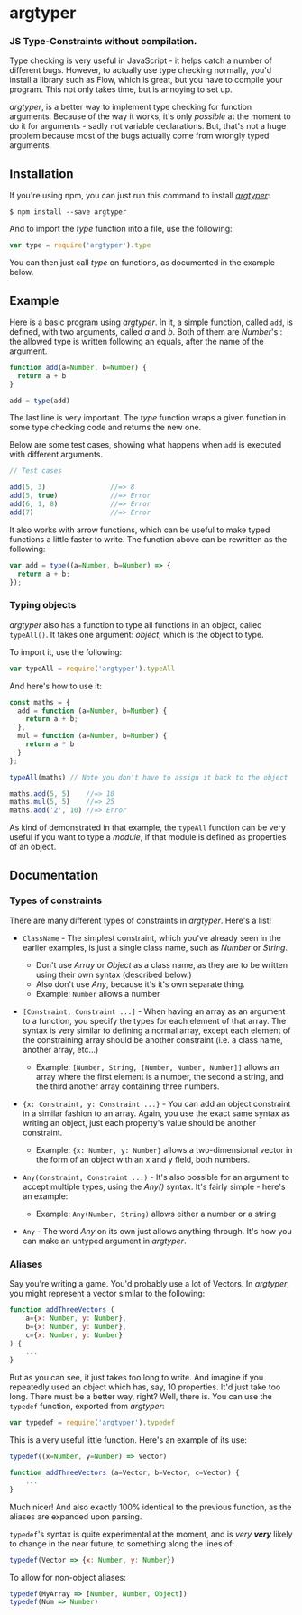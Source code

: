 # argtyper

### JS Type-Constraints without compilation.

Type checking is very useful in JavaScript - it helps catch a number of different bugs.
However, to actually use type checking normally, you'd install a library such as Flow,
which is great, but you have to compile your program. This not only takes time, but is
annoying to set up.

_argtyper_, is a better way to implement type checking for function arguments.
Because of the way it works, it's only _possible_ at the moment to do it for arguments -
sadly not variable declarations. But, that's not a huge problem because most of the bugs
actually come from wrongly typed arguments.

## Installation

If you're using npm, you can just run this command to install [_argtyper_](https://www.npmjs.com/package/argtyper):

```
$ npm install --save argtyper
```

And to import the _type_ function into a file, use the following:

```javascript
var type = require('argtyper').type
```

You can then just call _type_ on functions, as documented in the example below.

## Example

Here is a basic program using _argtyper_. In it, a simple function, called `add`,
is defined, with two arguments, called _a_ and _b_. Both of them are _Number_'s
: the allowed type is written following an equals, after the
name of the argument.

```javascript
function add(a=Number, b=Number) {
  return a + b
}

add = type(add)
```

The last line is very important. The _type_ function wraps a given function in some type
checking code and returns the new one.

Below are some test cases, showing what happens when `add` is executed with different
arguments.

```javascript
// Test cases

add(5, 3)                //=> 8
add(5, true)             //=> Error
add(6, 1, 8)             //=> Error
add(7)                   //=> Error
```

It also works with arrow functions, which can be useful to make typed functions
a little faster to write. The function above can be rewritten as the following:

```javascript
var add = type((a=Number, b=Number) => {
  return a + b;
});
```

### Typing objects

_argtyper_ also has a function to type all functions in an object, called
`typeAll()`. It takes one argument: _object_, which is the object to type.

To import it, use the following:

```javascript
var typeAll = require('argtyper').typeAll
```

And here's how to use it:

```javascript
const maths = {
  add = function (a=Number, b=Number) {
    return a + b;
  },
  mul = function (a=Number, b=Number) {
    return a * b
  }
};

typeAll(maths) // Note you don't have to assign it back to the object

maths.add(5, 5)    //=> 10
maths.mul(5, 5)    //=> 25
maths.add('2', 10) //=> Error
```

As kind of demonstrated in that example, the `typeAll` function can be very
useful if you want to type a _module_, if that module is defined as properties
of an object.

## Documentation

### Types of constraints

There are many different types of constraints in _argtyper_. Here's a list!

 - `ClassName` - The simplest constraint, which you've already seen in the earlier
   examples, is just a single class name, such as _Number_ or _String_.
    - Don't use _Array_ or _Object_ as a class name, as they are to be written
      using their own syntax (described below.)
    - Also don't use _Any_, because it's it's own separate thing.
    - Example: `Number` allows a number

 - `[Constraint, Constraint ...]` - When having an array as an argument to a function, you specify
   the types for each element of that array. The syntax is very similar to
   defining a normal array, except each element of the constraining array should
   be another constraint (i.e. a class name, another array, etc...)
    - Example: `[Number, String, [Number, Number, Number]]` allows an array
      where the first element is a number, the second a string, and the third
      another array containing three numbers.

 - `{x: Constraint, y: Constraint ...}` - You can add an object constraint in a
   similar fashion to an array. Again, you use the exact same syntax as writing
   an object, just each property's value should be another constraint.
    - Example: `{x: Number, y: Number}` allows a two-dimensional vector in the
      form of an object with an x and y field, both numbers.

 - `Any(Constraint, Constraint ...)` - It's also possible for an argument to
   accept multiple types, using the _Any()_ syntax. It's fairly simple - here's
   an example:
    - Example: `Any(Number, String)` allows either a number or a string

 - `Any` - The word _Any_ on its own just allows anything through. It's how
   you can make an untyped argument in _argtyper_.

### Aliases

Say you're writing a game. You'd probably use a lot of Vectors. In _argtyper_, you might represent a vector similar to the following:

```javascript
function addThreeVectors (
	a={x: Number, y: Number},
	b={x: Number, y: Number},
	c={x: Number, y: Number}
) {
	...
}
```

But as you can see, it just takes too long to write. And imagine if you repeatedly used an object which has, say, 10 properties. It'd just take too long. There must be a better way, right? Well, there is. You can use the `typedef` function, exported from _argtyper_:

```javascript
var typedef = require('argtyper').typedef
```

This is a very useful little function. Here's an example of its use:

```javascript
typedef((x=Number, y=Number) => Vector)

function addThreeVectors (a=Vector, b=Vector, c=Vector) {
	...
}
```

Much nicer! And also exactly 100% identical to the previous function, as the aliases are expanded upon parsing.

`typedef`'s syntax is quite experimental at the moment, and is _very_ *__very__* likely to change in the near future, to something along the lines of:

```javascript
typedef(Vector => {x: Number, y: Number})
```

To allow for non-object aliases:

```javascript
typedef(MyArray => [Number, Number, Object])
typedef(Num => Number)
```